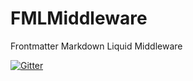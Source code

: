 # FMLMiddleware
Frontmatter Markdown Liquid Middleware

[![Gitter](https://badges.gitter.im/FMLMiddleware/Lobby.svg)](https://gitter.im/FMLMiddleware/Lobby?utm_source=badge&utm_medium=badge&utm_campaign=pr-badge&utm_content=badge)
